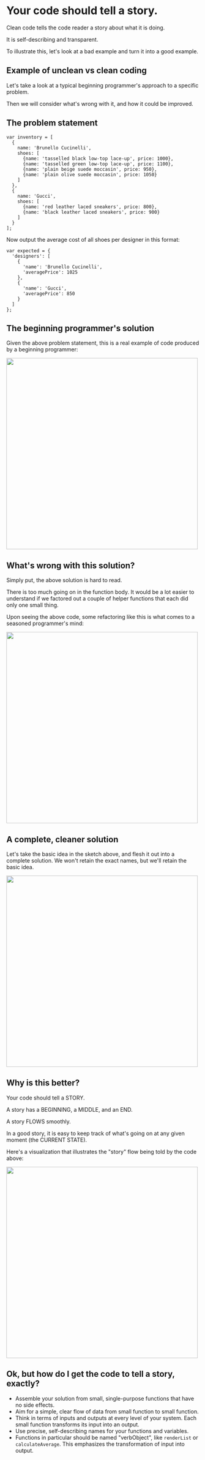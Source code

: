 # Your code should tell a story.

Clean code tells the code reader a story about what it is doing.

It is self-describing and transparent.

To illustrate this, let's look at a bad example and turn it into a good example.

## Example of unclean vs clean coding

Let's take a look at a typical beginning programmer's approach to a specific problem.

Then we will consider what's wrong with it, and how it could be improved.


## The problem statement

```
var inventory = [
  {
    name: 'Brunello Cucinelli',
    shoes: [
      {name: 'tasselled black low-top lace-up', price: 1000},
      {name: 'tasselled green low-top lace-up', price: 1100},
      {name: 'plain beige suede moccasin', price: 950},
      {name: 'plain olive suede moccasin', price: 1050}
    ]
  },
  {
    name: 'Gucci',
    shoes: [
      {name: 'red leather laced sneakers', price: 800},
      {name: 'black leather laced sneakers', price: 900}
    ]
  }
];
```

Now output the average cost of all shoes per designer in this format:

```
var expected = {
  'designers': [
    {
      'name': 'Brunello Cucinelli',
      'averagePrice': 1025
    },
    {
      'name': 'Gucci',
      'averagePrice': 850
    }
  ]
};
```

## The beginning programmer's solution

Given the above problem statement, this is a real example of code produced by a beginning programmer:

<img src="http://i.imgur.com/8aAyQvC.png" width="500" />

## What's wrong with this solution?

Simply put, the above solution is hard to read. 

There is too much going on in the function body. It would be a lot easier to understand if we factored out a couple of helper functions that each did only one small thing. 

Upon seeing the above code, some refactoring like this is what comes to a seasoned programmer's mind:

<img src="http://i.imgur.com/mJjyWZA.png" width="500"/>

## A complete, cleaner solution

Let's take the basic idea in the sketch above, and flesh it out into a complete solution.  We won't retain the exact names, but we'll retain the basic idea.

<img src="http://i.imgur.com/Ggvuobl.png" width="500"/>

## Why is this better?

Your code should tell a STORY.

A story has a BEGINNING, a MIDDLE, and an END.

A story FLOWS smoothly. 

In a good story, it is easy to keep track of what's going on at any given moment (the CURRENT STATE).

Here's a visualization that illustrates the "story" flow being told by the code above:

<img src="http://i.imgur.com/ltsxD2G.png" width="500" />

## Ok, but how do I get the code to tell a story, exactly?

* Assemble your solution from small, single-purpose functions that have no side effects.
* Aim for a simple, clear flow of data from small function to small function.
* Think in terms of inputs and outputs at every level of your system. Each small function transforms its input into an output.
* Use precise, self-describing names for your functions and variables.
* Functions in particular should be named "verbObject", like `renderList` or `calculateAverage`. This emphasizes the transformation of input into output.


